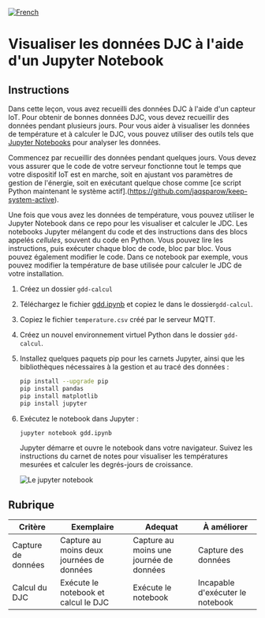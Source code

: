 [![French](https://img.shields.io/badge/-French-purple)](assignment.fr.md)
# Visualiser les données DJC à l'aide d'un Jupyter Notebook

## Instructions

Dans cette leçon, vous avez recueilli des données DJC à l'aide d'un capteur IoT. Pour obtenir de bonnes données DJC, vous devez recueillir des données pendant plusieurs jours. Pour vous aider à visualiser les données de température et à calculer le DJC, vous pouvez utiliser des outils tels que [Jupyter Notebooks](https://jupyter.org) pour analyser les données.

Commencez par recueillir des données pendant quelques jours. Vous devez vous assurer que le code de votre serveur fonctionne tout le temps que votre dispositif IoT est en marche, soit en ajustant vos paramètres de gestion de l'énergie, soit en exécutant quelque chose comme [ce script Python maintenant le système actif].(https://github.com/jaqsparow/keep-system-active).

Une fois que vous avez les données de température, vous pouvez utiliser le Jupyter Notebook dans ce repo pour les visualiser et calculer le JDC. Les notebooks Jupyter mélangent du code et des instructions dans des blocs appelés *cellules*, souvent du code en Python. Vous pouvez lire les instructions, puis exécuter chaque bloc de code, bloc par bloc. Vous pouvez également modifier le code. Dans ce notebook par exemple, vous pouvez modifier la température de base utilisée pour calculer le JDC de votre installation.

1. Créez un dossier `gdd-calcul`

1. Téléchargez le fichier [gdd.ipynb](../code-notebook/gdd.ipynb) et copiez le dans le dossier`gdd-calcul`.

1. Copiez le fichier `temperature.csv` créé par le serveur MQTT.

1. Créez un nouvel environnement virtuel Python dans le dossier `gdd-calcul`.

1. Installez quelques paquets pip pour les carnets Jupyter, ainsi que les bibliothèques nécessaires à la gestion et au tracé des données :

    ```sh
    pip install --upgrade pip
    pip install pandas
    pip install matplotlib
    pip install jupyter
    ```

1. Exécutez le notebook dans Jupyter :

    ```sh
    jupyter notebook gdd.ipynb
    ```

    Jupyter démarre et ouvre le notebook dans votre navigateur. Suivez les instructions du carnet de notes pour visualiser les températures mesurées et calculer les degrés-jours de croissance.

    ![Le jupyter notebook](../../../images/gdd-jupyter-notebook.png)

## Rubrique

| Critère | Exemplaire | Adequat | À améliorer |
| -------- | --------- | -------- | ----------------- |
| Capture de données | Capture au moins deux journées de données | Capture au moins une journée de données | Capture des données |
| Calcul du DJC | Exécute le notebook et calcul le DJC | Exécute le notebook | Incapable d'exécuter le notebook |
